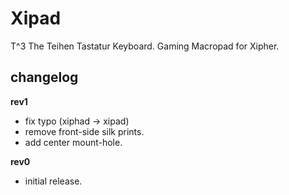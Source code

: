 # Xipad
T^3 The Teihen Tastatur Keyboard.
Gaming Macropad for Xipher.

## changelog
**rev1**
- fix typo (xiphad -> xipad)
- remove front-side silk prints.
- add center mount-hole.

**rev0**
- initial release.
